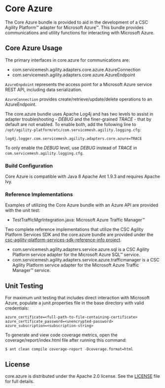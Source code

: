 # Core Azure

The Core Azure bundle is provided to aid in the development of a CSC Agility Platform&trade; adapter for Microsoft Azure&trade;. This bundle provides communications and utility functions for interacting with Microsoft Azure.

## Core Azure Usage
The primary interfaces in core.azure for communications are:
* com.servicemesh.agility.adapters.core.azure.AzureConnection
* com.servicemesh.agility.adapters.core.azure.AzureEndpoint

`AzureEnpdoint` represents the access point for a Microsoft Azure service REST API, including data serialization.

`AzureConnection` provides create/retrieve/update/delete operations to an AzureEndpoint.

The core.azure bundle uses Apache Log4j and has two levels to assist in adapter troubleshooting - *DEBUG* and the finer-grained *TRACE* - that by default are not enabled. To enable both, add the following line to `/opt/agility-platform/etc/com.servicemesh.agility.logging.cfg`:
```
log4j.logger.com.servicemesh.agility.adapters.core.azure=TRACE
```
To only enable the *DEBUG* level, use *DEBUG* instead of *TRACE* in `com.servicemesh.agility.logging.cfg`.

### Build Configuration
Core Azure is compatible with Java 8 Apache Ant 1.9.3 and requires Apache Ivy.

### Reference Implementations
Examples of utilizing the Core Azure bundle with an Azure API are provided with the unit test:
* TestTrafficMgrIntegration.java: Microsoft Azure Traffic Manager&trade;

Two complete reference implementations that utilize the CSC Agility Platform Services SDK and the core.azure bundle are provided under the [csc-agility-platform-services-sdk-reference-info project](https://github.com/csc/csc-agility-platform-services-sdk-reference-info).

* com.servicemesh.agility.adapters.service.azure.sql is a CSC Agility Platform
  service adapter for the Microsoft Azure SQL&trade; service.
* com.servicemesh.agility.adapters.service.azure.trafficmanager is a CSC Agility
  Platform service adapter for the Microsoft Azure Traffic Manager&trade; service.

## Unit Testing
For maximum unit testing that includes direct interaction with Microsoft Azure, populate a junit.properties file in the base directory with valid credentials:
```
azure_certificate=<full-path-to-file-containing-certificate>
azure_certificate_password=<unencrypted-password>
azure_subscription=<subscription-string>
```

To generate and view code coverage metrics, open the coverage/report/index.html file after running this command:
```
$ ant clean compile coverage-report -Dcoverage.format=html
```

## License
core.azure is distributed under the Apache 2.0 license. See the [LICENSE](https://github.com/csc/com.servicemesh.agility.adapters.core.azure/blob/master/LICENSE) file for full details.
